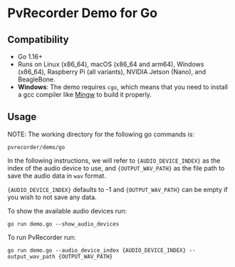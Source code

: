 # PvRecorder Demo for Go

## Compatibility

- Go 1.16+
- Runs on Linux (x86_64), macOS (x86_64 and arm64), Windows (x86_64), Raspberry Pi (all variants), NVIDIA Jetson (Nano), and BeagleBone.
- **Windows**: The demo requires `cgo`, which means that you need to install a gcc compiler like [Mingw](http://mingw-w64.org/) to build it properly.

## Usage

NOTE: The working directory for the following go commands is:

```console
pvrecorder/demo/go
```

In the following instructions, we will refer to  `{AUDIO_DEVICE_INDEX}` as the index of the audio device to use, and `{OUTPUT_WAV_PATH}` as the file path to save the audio data in `wav` format.

`{AUDIO_DEVICE_INDEX}` defaults to -1 and `{OUTPUT_WAV_PATH}` can be empty if you wish to not save any data.

To show the available audio devices run:

```console
go run demo.go --show_audio_devices
```

To run PvRecorder run:

```console
go run demo.go --audio_device_index {AUDIO_DEVICE_INDEX} --output_wav_path {OUTPUT_WAV_PATH}
```
